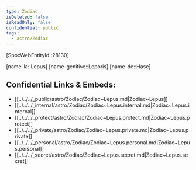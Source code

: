 ```yaml
---
type: Zodiac
isDeleted: false
isReadOnly: false
confidential: public
tags:
  - astro/Zodiac
---
```


[SpocWebEntityId::28130]



[name-la::Lepus]
[name-genitive::Leporis]
[name-de::Hase]


## Confidential Links & Embeds: 
- [[../../../_public/astro/Zodiac/Zodiac~Lepus.md|Zodiac~Lepus]] 
- [[../../../_internal/astro/Zodiac/Zodiac~Lepus.internal.md|Zodiac~Lepus.internal]] 
- [[../../../_protect/astro/Zodiac/Zodiac~Lepus.protect.md|Zodiac~Lepus.protect]] 
- [[../../../_private/astro/Zodiac/Zodiac~Lepus.private.md|Zodiac~Lepus.private]] 
- [[../../../_personal/astro/Zodiac/Zodiac~Lepus.personal.md|Zodiac~Lepus.personal]] 
- [[../../../_secret/astro/Zodiac/Zodiac~Lepus.secret.md|Zodiac~Lepus.secret]] 
